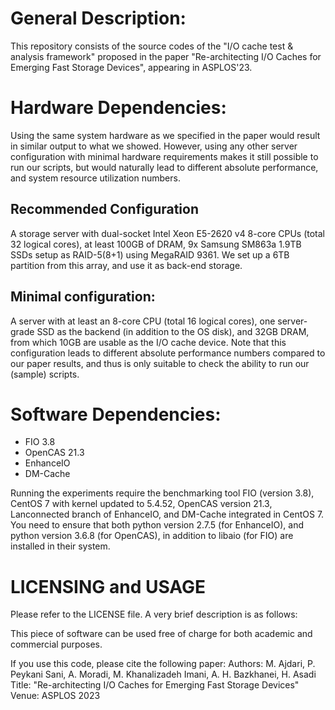 # General Description: 
This repository  consists of the source codes of the "I/O cache test & analysis framework" proposed in the paper "Re-architecting I/O Caches for Emerging Fast Storage Devices", appearing in ASPLOS'23.

# Hardware Dependencies:
Using the same system hardware as we specified in the paper would result in similar output to what we showed. However, using any other server configuration with minimal hardware requirements makes it still possible to run our scripts, but would naturally lead to different absolute performance, and system resource utilization numbers. 

## Recommended Configuration
 A storage server with dual-socket Intel Xeon E5-2620 v4 8-core CPUs (total 32 logical cores), at least 100GB of DRAM, 9x Samsung SM863a 1.9TB SSDs setup as RAID-5(8+1) using MegaRAID 9361. We set up a 6TB partition from this array, and use it as back-end storage.

## Minimal configuration:
A server with at least an 8-core CPU (total 16 logical cores), one server-grade SSD as the backend (in addition to the OS disk), and 32GB DRAM, from which 10GB are usable as the I/O cache device. Note that this configuration leads to different absolute performance numbers compared to our paper results, and thus is only suitable to check the ability to run our (sample) scripts. 


# Software Dependencies:
+ FIO 3.8
+ OpenCAS 21.3
+ EnhanceIO
+ DM-Cache

Running the experiments require the benchmarking tool FIO (version 3.8), CentOS 7 with kernel updated to 5.4.52, OpenCAS version 21.3, Lanconnected branch of EnhanceIO, and DM-Cache integrated in CentOS 7.
You need to ensure that both python version 2.7.5 (for EnhanceIO), and python version 3.6.8 (for OpenCAS), in addition to libaio (for FIO) are installed in their system.

# LICENSING and USAGE
Please refer to the LICENSE file. A very brief description is as follows:

This piece of software can be used free of charge for both academic and commercial purposes.

If you use this code, please cite the following paper:
Authors: M. Ajdari, P. Peykani Sani, A. Moradi, M. Khanalizadeh Imani, A. H. Bazkhanei, H. Asadi
Title: "Re-architecting I/O Caches for Emerging Fast Storage Devices"
 Venue: ASPLOS 2023




